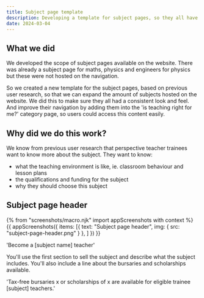 ```yaml
---
title: Subject page template
description: Developing a template for subject pages, so they all have a consistent look and feel.
date: 2024-03-04
---
```

## What we did
We developed the scope of subject pages available on the website. There was already a subject page for maths, physics and engineers for physics but these were not hosted on the navigation. 

So we created a new template for the subject pages, based on previous user research, so that we can expand the amount of subjects hosted on the website. We did this to make sure they all had a consistent look and feel. And improve their navigation by adding them into the 'is teaching right for me?' category page, so users could access this content easily.

## Why did we do this work? 

We know from previous user research that perspective teacher trainees want to know more about the subject. They want to know:
- what the teaching environment is like, ie. classroom behaviour and lesson plans
- the qualifications and funding for the subject
- why they should choose this subject

## Subject page header 

{% from "screenshots/macro.njk" import appScreenshots with context %}
{{ appScreenshots({
  items: [{
      text: "Subject page header",
      img: { src: "subject-page-header.png" }
    }, 
    ]
}) }}

'Become a [subject name] teacher'

You'll use the first section to sell the subject and describe what the subject includes.
You'll also include a line about the bursaries and scholarships available. 

'Tax-free bursaries x or scholarships of x are available for eligible trainee [subject] teachers.'

